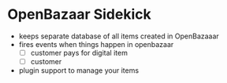 # OpenBazaar Sidekick

* keeps separate database of all items created in OpenBazaaar
* fires events when things happen in openbazaar
  * [ ] customer pays for digital item
  * [ ] customer
* plugin support to manage your items
